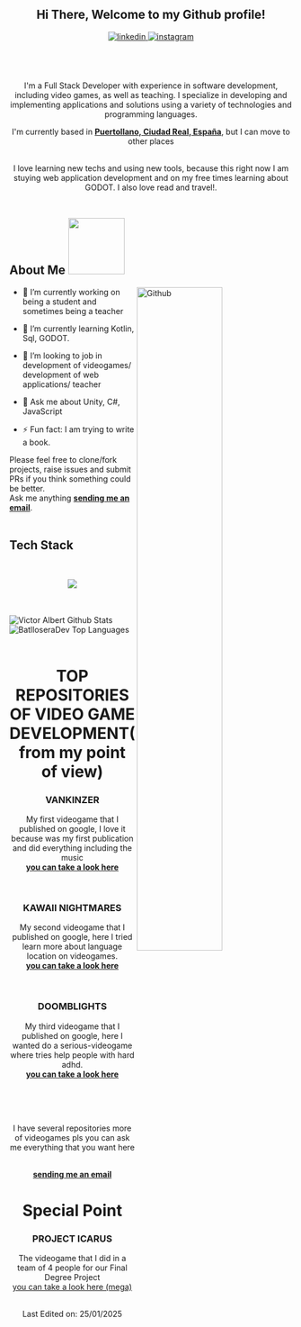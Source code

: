 
<!--
**BatlloseraDev/BatlloseraDev** is a ✨ _special_ ✨ repository because its `README.md` (this file) appears on your GitHub profile.

Here are some ideas to get you started:

- 🔭 I’m currently working on ...
- 🌱 I’m currently learning ...
- 👯 I’m looking to collaborate on ...
- 🤔 I’m looking for help with ...
- 💬 Ask me about ...
- 📫 How to reach me: ...
- 😄 Pronouns: ...
- ⚡ Fun fact: ...
-->

<div align="center">
<h2> Hi There, Welcome to my Github profile! </h2>
<a href="https://www.linkedin.com/in/victor-albert-bat-llosera-gallego-b00702196/" target="_blank">
<img src=https://img.shields.io/badge/linkedin-%2300acee.svg?color=405DE6&style=for-the-badge&logo=linkedin&logoColor=white alt=linkedin style="margin-bottom: 5px;" />
</a>
<a href="https://instagram.com/thevictron97" target="_blank">
<img src=https://img.shields.io/badge/instagram-%ff5851db.svg?color=C13584&style=for-the-badge&logo=instagram&logoColor=white alt=instagram style="margin-bottom: 5px;" />
</a>
<br />
<br />
<br />
<br />

I'm a Full Stack Developer with experience in software development, including video games, as well as teaching. I specialize in developing and implementing applications and solutions using a variety of technologies and programming languages.
<br />

I'm currently based in **[Puertollano, Ciudad Real, España]((https://g.co/kgs/gYr986h))**, but I can move to other places

<br />
I love learning new techs and using new tools, because this right now I am stuying web application development and on my free times learning about GODOT. I also love read and travel!.
<br />
<br />

</div>
<div align="left">
<h2> About Me <img src = "https://media0.giphy.com/media/KDDpcKigbfFpnejZs6/giphy.gif?cid=ecf05e47oy6f4zjs8g1qoiystc56cu7r9tb8a1fe76e05oty&rid=giphy.gif" width = 100px></h2>

<img width="55%" align="right" alt="Github" src="https://raw.githubusercontent.com/onimur/.github/master/.resources/git-header.svg" />

- 🔭 I’m currently working on being a student and sometimes being a teacher
  
- 🌱 I’m currently learning Kotlin, Sql, GODOT.
  
- 👯 I’m looking to job in development of videogames/ development  of web applications/ teacher
  
- 💬 Ask me about Unity, C#, JavaScript
  
- ⚡ Fun fact: I am trying to write a book.

</div>

Please feel free to clone/fork projects, raise issues and submit PRs if you think something could be better.<br />
Ask me anything <a href="mailto:batlloseradeveloper@gmail.com"><b>sending me an email</b></a>.
<br />
<br />
## Tech Stack

<br />
<p align="center">
  <a href="https://skillicons.dev">
    <img src="https://skillicons.dev/icons?i=git,github,unity,blender,java,kotlin,js,html,css,cs,ai,ps,pr,vscode,visualstudio,py,godot" />
  </a>
</p>
<br />
<br />

<img align="center" src="https://github-readme-stats.vercel.app/api?username=BatlloseraDev&include_all_commits=true&count_private=true&show_icons=true&line_height=30&title_color=CDB4DB&icon_color=CDB4DB&text_color=D3D3D3&bg_color=0A0A0A" alt="Victor Albert Github Stats">
<br />
<img src="https://github-readme-stats.vercel.app/api/top-langs/?username=batlloseradev&layout=compact&theme=dark&bg_color=0A0A0A" alt="BatlloseraDev Top Languages"/>
<br />
<br />

</div>

<div align="center">
  <h1> TOP REPOSITORIES OF VIDEO GAME DEVELOPMENT(from my point of view)</h1>
  <h3> VANKINZER</h3>
  <p>
    My first videogame that I published on google, I love it because was my first publication and did everything including the music
    <br/>
    <a href="https://github.com/BatlloseraDev/Vankizer"><b> you can take a look here</b></a>
  </p>
  <br />
  <h3>KAWAII NIGHTMARES</h3>
   <p>
    My second videogame that I published on google, here I tried learn more about language location on videogames.
    <br/>
    <a href="https://github.com/BatlloseraDev/Kawaii-Nightmares"><b> you can take a look here</b></a>
  </p>
  <br />
  <h3>DOOMBLIGHTS</h3>
   <p>
    My third videogame that I published on google, here I wanted do a serious-videogame where tries help people with hard adhd.
    <br/>
    <a href="https://github.com/BatlloseraDev/DoombLight"><b> you can take a look here</b></a>
  </p>
  <br />
  <br/>
  <br/>
  <p>I have several repositories more of videogames pls you can ask me everything that you want here</p>
  <br/>
  <a href="mailto:batlloseradeveloper@gmail.com"><b>sending me an email</b></a>

  <h1>Special Point</h1>
  <h3>PROJECT ICARUS</h3>
  <p>
    The videogame that I did in a team of 4 people for our Final Degree Project
    <br />
    <a href="https://mega.nz/file/NwpAWCbB#_MZV7dmRGZMyr8x-n6aMY5N6x35YD6b2S8Eyh4X966g"> you can take a look here (mega)</a>
  </p>
</div>



<div align="center">
<br />


<div align="center">
Last Edited on: 25/01/2025
</div>


